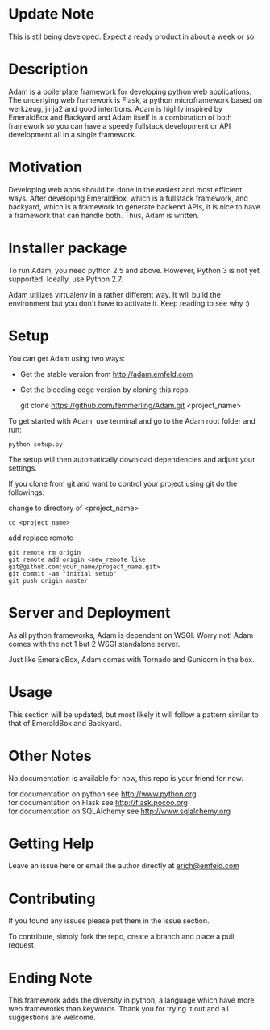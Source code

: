 # Update Note

This is stil being developed. Expect a ready product in about a week or so.

# Description

Adam is a boilerplate framework for developing python web applications. The underlying web framework is Flask, a python microframework based on werkzeug, jinja2 and good intentions. Adam is highly inspired by EmeraldBox and Backyard and Adam itself is a combination of both framework so you can have a speedy fullstack development
or API development all in a single framework.

# Motivation

Developing web apps should be done in the easiest and most efficient ways.
After developing EmeraldBox, which is a fullstack framework, and backyard, which is a framework to generate backend APIs, it is nice to have a framework that can handle both. Thus, Adam is written.

# Installer package

To run Adam, you need python 2.5 and above. However, Python 3 is not yet supported. Ideally, use Python 2.7.

Adam utilizes virtualenv in a rather different way. It will build the environment but you don't have to activate it. Keep reading to see why :)

# Setup
You can get Adam using two ways:
* Get the stable version from http://adam.emfeld.com
* Get the bleeding edge version by cloning this repo. 

    git clone https://github.com/femmerling/Adam.git <project_name>

To get started with Adam, use terminal and go to the Adam root folder and run:

    python setup.py

The setup will then automatically download dependencies and adjust your settings.

If you clone from git and want to control your project using git do the followings:

change to directory of <project_name>

    cd <project_name>

add replace remote

    git remote rm origin
    git remote add origin <new_remote like git@github.com:your_name/project_name.git>
    git commit -am "initial setup"
    git push origin master

# Server and Deployment

As all python frameworks, Adam is dependent on WSGI. Worry not! Adam comes with the not 1 but 2 WSGI standalone server.

Just like EmeraldBox, Adam comes with Tornado and Gunicorn in the box. 

# Usage

This section will be updated, but most likely it will follow a pattern similar to that of EmeraldBox and Backyard.

# Other Notes

No documentation is available for now, this repo is your friend for now.

for documentation on python see http://www.python.org <br>
for documentation on Flask see http://flask.pocoo.org <br>
for documentation on SQLAlchemy see http://www.sqlalchemy.org <br>

# Getting Help

Leave an issue here or email the author directly at erich@emfeld.com

# Contributing

If you found any issues please put them in the issue section.

To contribute, simply fork the repo, create a branch and place a pull request.

# Ending Note

This framework adds the diversity in python, a language which have more web frameworks than keywords.
Thank you for trying it out and all suggestions are welcome.